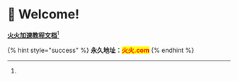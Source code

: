 # 👋 Welcome!

[**火火加速教程文档**](#user-content-fn-1)[^1]



{% hint style="success" %}
**永久地址：**<mark style="color:red;">**火火.com**</mark>
{% endhint %}



[^1]: 
